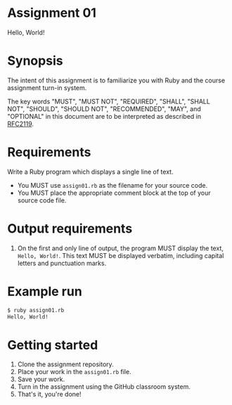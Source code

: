 # Assignment 01

Hello, World!

# Synopsis

The intent of this assignment is to familiarize you with Ruby and the course
assignment turn-in system.

The key words "MUST", "MUST NOT", "REQUIRED", "SHALL", "SHALL NOT", "SHOULD",
"SHOULD NOT", "RECOMMENDED", "MAY", and "OPTIONAL" in this document are to be
interpreted as described in [RFC2119][rfc2119].

# Requirements

Write a Ruby program which displays a single line of text.

  - You MUST use `assign01.rb` as the filename for your source code.
  - You MUST place the appropriate comment block at the top of your source
    code file.

# Output requirements

  1. On the first and only line of output, the program MUST display the text,
  `Hello, World!`. This text MUST be displayed verbatim, including capital
  letters and punctuation marks.

# Example run

```bash
$ ruby assign01.rb
Hello, World!
```

# Getting started

  1. Clone the assignment repository.
  2. Place your work in the `assign01.rb` file.
  3. Save your work.
  4. Turn in the assignment using the GitHub classroom system.
  5. That's it, you're done!

[rfc2119]: https://tools.ietf.org/html/rfc2119
